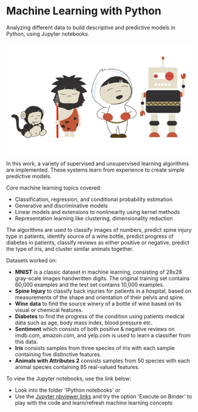 # Machine Learning with Python
Analyzing different data to build descriptive and predictive models in Python, using Jupyter notebooks.

<p align="center">
<img src="https://github.com/Pravin93-Murugesan/Machine-Learning-with-Python/blob/master/pngwave.png" width="500"> 
</p>

In this work, a variety of supervised and unsupervised learning algorithms are implemented. These systems learn from experience to create simple predictive models.

Core machine learning topics covered:
  - Classification, regression, and conditional probability estimation
  - Generative and discriminative models
  - Linear models and extensions to nonlinearity using kernel methods
  - Representation learning like clustering, dimensionality reduction
  
The algorithms are used to classify images of numbers, predict spine injury type in patients, identify source of a wine bottle, predict progress of diabetes in patients, classify reviews as either positive or negative, predict the type of iris, and cluster similar animals together.

Datasets worked on:
  - **MNIST** is a classic dataset in machine learning, consisting of 28x28 gray-scale images handwritten digits. The original training set contains 60,000 examples and the test set contains 10,000 examples. 
  - **Spine Injury** to classify back injuries for patients in a hospital, based on measurements of the shape and orientation of their pelvis and spine.
  - **Wine data** to find the source winery of a bottle of wine based on its visual or chemical features.
  - **Diabetes** to find the progress of the condition using patients medical data such as age, body mass index, blood pressure etc. 
  - **Sentiment** which consists of both positive & negative reviews on imdb.com, amazon.com, and yelp.com is used to learn a classifier from this data.
  - **Iris** consists samples from three species of Iris with each sample containing five distinctive features. 
  - **Animals with Attributes 2** consists samples from 50 species with each animal species containing 85 real-valued features. 
  
To view the Jupyter notebooks, use the link below:  
  - Look into the folder 'IPython notebooks' or
  - Use the [Jupyter nbviewer links](https://nbviewer.jupyter.org/github/Pravin93-Murugesan/Machine-Learning-with-Python/tree/master/IPython%20notebooks/) and try the option 'Execute on Binder' to play with the code and learn/refresh machine learning      concepts  
   
